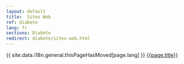 ```yaml
---
layout: default
title:  Sites Web
ref: diabete
lang: fr
sections: Diabète
redirect: diabete/sites-web.html
---
```


{{ site.data.i18n.general.thisPageHasMoved[page.lang] }} [{{page.title}}]({{site.baseurl}}/{{page.redirect}})